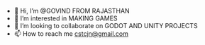- 👋 Hi, I’m @GOVIND FROM RAJASTHAN
- 👀 I’m interested in MAKING GAMES
- 💞️ I’m looking to collaborate on GODOT AND UNITY PROJECTS
- 📫 How to reach me cstcjn@gmail.com

<!---
GEGAMESTUDIO/GEGAMESTUDIO is a ✨ special ✨ repository because its `README.md` (this file) appears on your GitHub profile.
You can click the Preview link to take a look at your changes.
--->
